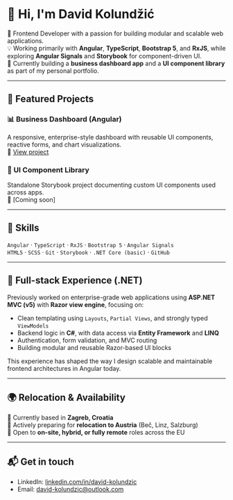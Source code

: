 # 👋 Hi, I'm David Kolundžić

🚀 Frontend Developer with a passion for building modular and scalable web applications.  
💡 Working primarily with **Angular**, **TypeScript**, **Bootstrap 5**, and **RxJS**, while exploring **Angular Signals** and **Storybook** for component-driven UI.  
🎯 Currently building a **business dashboard app** and a **UI component library** as part of my personal portfolio.

---

## 🧩 Featured Projects

### 📊 Business Dashboard (Angular)
A responsive, enterprise-style dashboard with reusable UI components, reactive forms, and chart visualizations.  
🔗 [View project](https://github.com/david-kolundzic/business-dashboard)

### 🎨 UI Component Library
Standalone Storybook project documenting custom UI components used across apps.  
🔗 [Coming soon]

---

## 💼 Skills

`Angular` · `TypeScript` · `RxJS` · `Bootstrap 5` · `Angular Signals`  
`HTML5` · `SCSS` · `Git` · `Storybook` · `.NET Core (basic)` · `GitHub`

---

## 🧰 Full-stack Experience (.NET)

Previously worked on enterprise-grade web applications using **ASP.NET MVC (v5)** with **Razor view engine**, focusing on:

- Clean templating using `Layouts`, `Partial Views`, and strongly typed `ViewModels`
- Backend logic in **C#**, with data access via **Entity Framework** and **LINQ**
- Authentication, form validation, and MVC routing
- Building modular and reusable Razor-based UI blocks

This experience has shaped the way I design scalable and maintainable frontend architectures in Angular today.

---

## 🌍 Relocation & Availability

📍 Currently based in **Zagreb, Croatia**  
🚚 Actively preparing for **relocation to Austria** (Beč, Linz, Salzburg)  
💼 Open to **on-site, hybrid, or fully remote** roles across the EU

---

## 📬 Get in touch

- LinkedIn: [linkedin.com/in/david-kolundzic](www.linkedin.com/in/david-kolundzic-76b2b51b4)  
- Email: [david-kolundzic@outlook.com](mailto:david-kolundzic@outlook.com)
